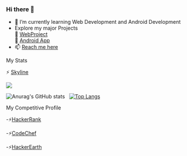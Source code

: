 ### Hi there 👋
- 🌱 I’m currently learning Web Development and Android Development
- Explore my major Projects  
🔭   [WebProject](https://github.com/saikiranreddyappidi/WebProject)   
🔭   [Android App](https://github.com/saikiranreddyappidi/Calculator)
- 📫 [Reach me here](https://saikiranreddyappidi.github.io/WebProject/)
<!--
**saikiranreddyappidi/saikiranreddyappidi** is a ✨ _special_ ✨ repository because its `README.md` (this file) appears on your GitHub profile.

Here are some ideas to get you started:

- 🔭 I’m currently working on ...
- 🌱 I’m currently learning ...
- 👯 I’m looking to collaborate on ...
- 🤔 I’m looking for help with ...
- 💬 Ask me about ...
- 📫 How to reach me: ...
- 😄 Pronouns: ...
- ⚡ Fun fact: ...
-->
My Stats

⚡ [Skyline](https://skyline.github.com/saikiranreddyappidi/2022)

![](https://komarev.com/ghpvc/?username=saikiranreddyappidi&color=blueviolet)

![Anurag's GitHub stats](https://github-readme-stats.vercel.app/api?username=saikiranreddyappidi&show_icons=true&theme=radical) &nbsp;
[![Top Langs](https://github-readme-stats.vercel.app/api/top-langs/?username=saikiranreddyappidi&layout=compact)](https://github.com/anuraghazra/github-readme-stats)

My Competitive Profile

-⚡[HackerRank](https://www.hackerrank.com/saikiranreddya)

-⚡[CodeChef](https://www.codechef.com/users/saikiranreddya) 

-⚡[HackerEarth](https://www.hackerearth.com/@saikiranreddyappidi)
